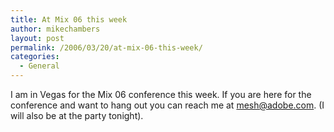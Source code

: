 ```yaml
---
title: At Mix 06 this week
author: mikechambers
layout: post
permalink: /2006/03/20/at-mix-06-this-week/
categories:
  - General
---
```



I am in Vegas for the Mix 06 conference this week. If you are here for the conference and want to hang out you can reach me at mesh@adobe.com. (I will also be at the party tonight).